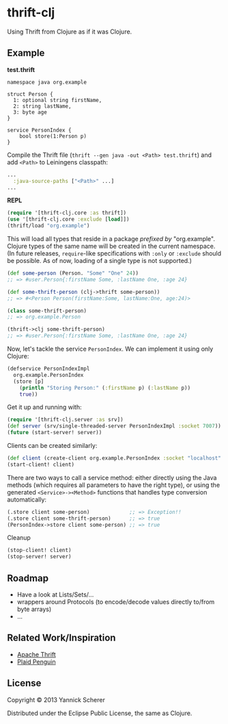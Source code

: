 # thrift-clj

Using Thrift from Clojure as if it was Clojure.

## Example

__test.thrift__

```thrift
namespace java org.example

struct Person {
  1: optional string firstName,
  2: string lastName,
  3: byte age
}

service PersonIndex {
    bool store(1:Person p)
}
```

Compile the Thrift file (`thrift --gen java -out <Path> test.thrift`) and add `<Path>` to 
Leiningens classpath:

```clojure
...
  :java-source-paths ["<Path>" ...]
...
```

__REPL__

```clojure
(require '[thrift-clj.core :as thrift])
(use '[thrift-clj.core :exclude [load]])
(thrift/load "org.example")
```

This will load all types that reside in a package _prefixed by_ "org.example". Clojure types
of the same name will be created in the current namespace. (In future releases, `require`-like
specifications with `:only` or `:exclude` should be possible. As of now, loading of a single type
is not supported.)

```clojure
(def some-person (Person. "Some" "One" 24))
;; => #user.Person{:firstName Some, :lastName One, :age 24}

(def some-thrift-person (clj->thrift some-person))
;; => #<Person Person(firstName:Some, lastName:One, age:24)>

(class some-thrift-person)
;; => org.example.Person

(thrift->clj some-thrift-person)
;; => #user.Person{:firstName Some, :lastName One, :age 24}
``` 

Now, let's tackle the service `PersonIndex`. We can implement it using only Clojure:

```clojure
(defservice PersonIndexImpl
  org.example.PersonIndex
  (store [p]
    (println "Storing Person:" (:firstName p) (:lastName p))
    true))
```

Get it up and running with:

```clojure
(require '[thrift-clj.server :as srv])
(def server (srv/single-threaded-server PersonIndexImpl :socket 7007))
(future (start-server! server))
```

Clients can be created similarly:

```clojure
(def client (create-client org.example.PersonIndex :socket "localhost" 7007))
(start-client! client)
```

There are two ways to call a service method: either directly using the Java methods 
(which requires all parameters to have the right type), or using the generated 
`<Service>-><Method>` functions that handles type conversion automatically:

```clojure
(.store client some-person)             ;; => Exception!!
(.store client some-thrift-person)      ;; => true
(PersonIndex->store client some-person) ;; => true
```

Cleanup

```clojure
(stop-client! client)
(stop-server! server)
```

## Roadmap

- Have a look at Lists/Sets/...
- wrappers around Protocols (to encode/decode values directly to/from byte arrays)
- ...

## Related Work/Inspiration

- [Apache Thrift](https://github.com/apache/thrift)
- [Plaid Penguin](https://github.com/ithayer/plaid-penguin)

## License

Copyright &copy; 2013 Yannick Scherer

Distributed under the Eclipse Public License, the same as Clojure.

